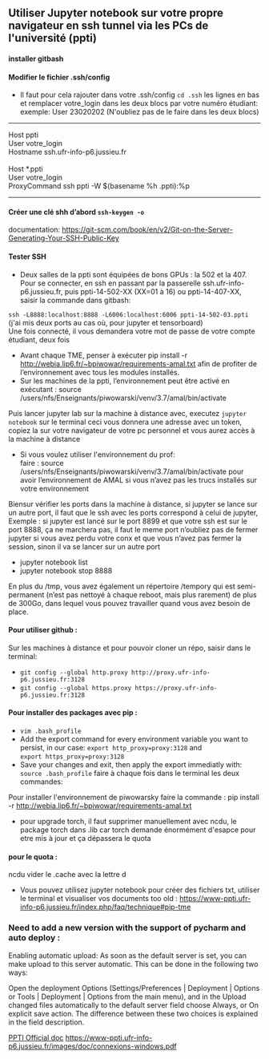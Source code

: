 ## Utiliser Jupyter notebook sur votre propre navigateur en ssh tunnel via les PCs de l'université (ppti) 

#### installer gitbash
#### Modifier le fichier .ssh/config 
- Il faut pour cela rajouter dans votre .ssh/config `cd .ssh` les lignes en bas et remplacer votre_login dans les deux blocs par votre numéro étudiant:  
exemple: User 23020202 (N'oubliez pas de le faire dans les deux blocs)

----------------------------------------------------
Host ppti  
User votre_login  
Hostname ssh.ufr-info-p6.jussieu.fr
<br/><br/>
Host *.ppti  
User votre_login  
ProxyCommand ssh ppti -W $(basename %h .ppti):%p  

----------------------------------------------------

#### Créer une clé shh d’abord `ssh-keygen -o`
documentation: https://git-scm.com/book/en/v2/Git-on-the-Server-Generating-Your-SSH-Public-Key

#### Tester SSH
- Deux salles de la ppti sont équipées de bons GPUs : la 502 et la 407. Pour se connecter, en ssh en passant par la passerelle ssh.ufr-info-p6.jussieu.fr,  puis ppti-14-502-XX (XX=01 à 16) ou ppti-14-407-XX, saisir la commande dans gitbash: 

`ssh -L8888:localhost:8888 -L6006:localhost:6006 ppti-14-502-03.ppti` 
(j'ai mis deux ports au cas où, pour jupyter et tensorboard)  
Une fois connecté, il vous demandera votre mot de passe de votre compte étudiant, deux fois


- Avant chaque TME, penser à exécuter pip install -r http://webia.lip6.fr/~bpiwowar/requirements-amal.txt afin de profiter de l’environnement avec tous les modules installés. 
- Sur les machines de la ppti, l’environnement peut être activé en exécutant : source /users/nfs/Enseignants/piwowarski/venv/3.7/amal/bin/activate


Puis lancer jupyter lab sur la machine à distance avec, executez `jupyter notebook` sur le terminal ceci vous donnera une adresse avec un token, copiez la sur votre navigateur de votre pc personnel et vous aurez accès à la machine à distance
- Si vous voulez utiliser l'environnement du prof:  
 faire : source /users/nfs/Enseignants/piwowarski/venv/3.7/amal/bin/activate pour avoir l’environnement de AMAL si vous n’avez pas les trucs installés sur votre environnement  

Biensur vérifier les ports dans la machine à distance, si jupyter se lance sur un autre port, il faut que le ssh avec les ports correspond à celui de jupyter, 
Exemple : si jupyter est lancé sur le port 8899 et que votre ssh est sur le port 8888, ça ne marchera pas, il faut le meme port 
n’oubliez pas de fermer jupyter si vous avez perdu votre conx et que vous n’avez pas fermer la session, sinon il va se lancer sur un autre port
-	jupyter notebook list
-	jupyter notebook stop 8888

En plus du /tmp, vous avez également un répertoire /tempory qui est semi-permanent (n’est pas nettoyé à chaque reboot, mais plus rarement) de plus de 300Go, dans lequel vous pouvez travailler quand vous avez besoin de place.

#### Pour utiliser github :
Sur les machines à distance et pour pouvoir cloner un répo, saisir dans le terminal:

- `git config --global http.proxy http://proxy.ufr-info-p6.jussieu.fr:3128`
- `git config --global https.proxy https://proxy.ufr-info-p6.jussieu.fr:3128`

#### Pour installer des packages avec pip :  
- `vim .bash_profile`
- Add the export command for every environment variable you want to persist, in our case:
`export http_proxy=proxy:3128` and  
`export https_proxy=proxy:3128`
- Save your changes and exit, then apply the export immediatly with: `source .bash_profile`
faire  à chaque fois dans le terminal les deux commandes:


Pour installer l'environnement de piwowarsky faire la commande : 
pip install -r http://webia.lip6.fr/~bpiwowar/requirements-amal.txt

- pour upgrade torch, il faut supprimer manuellement avec ncdu, le package torch dans .lib car torch demande énormément d'esapce pour etre mis à jour et ça dépassera le quota

#### pour le quota :
ncdu 
vider le .cache avec la lettre d

-	Vous pouvez utilisez jupyter notebook pour créer des fichiers txt, utiliser le terminal et visualiser vos documents
too old :
https://www-ppti.ufr-info-p6.jussieu.fr/index.php/faq/technique#pip-tme



### Need to add a new version with the support of pycharm and auto deploy :
Enabling automatic upload:
As soon as the default server is set, you can make upload to this server automatic. This can be done in the following two ways:

Open the deployment Options (Settings/Preferences | Deployment | Options or Tools | Deployment | Options from the main menu), and in the Upload changed files automatically to the default server field choose Always, or On explicit save action. The difference between these two choices is explained in the field description.

[PPTI Official doc](https://www-ppti.ufr-info-p6.jussieu.fr/index.php/support/connexions-distantes)
https://www-ppti.ufr-info-p6.jussieu.fr/images/doc/connexions-windows.pdf
